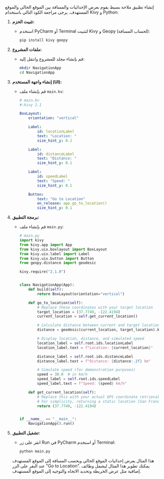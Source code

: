 
إنشاء تطبيق ملاحة بسيط يقوم بعرض الإحداثيات والمسافة بين الموقع الحالي والموقع المستهدف. 
يرجى مراجعة الكود التالي باستخدام Kivy و Python:

1. **تثبيت الحزم:**
   - استخدم PyCharm أو Terminal لتثبيت Kivy و Geopy (لحساب المسافة):
     ```bash
     pip install kivy geopy
     ```

2. **ملفات المشروع:**
   - قم بإنشاء مجلد للمشروع وانتقل إليه:
     ```bash
     mkdir NavigationApp
     cd NavigationApp
     ```

3. **إنشاء واجهة المستخدم (UI):**
   - قم بإنشاء ملف `main.kv`:
     ```yaml
     # main.kv
     #:kivy 2.1

     BoxLayout:
         orientation: "vertical"

         Label:
             id: locationLabel
             text: "Location: "
             size_hint_y: 0.1

         Label:
             id: distanceLabel
             text: "Distance: "
             size_hint_y: 0.1

         Label:
             id: speedLabel
             text: "Speed: "
             size_hint_y: 0.1

         Button:
             text: "Go to Location"
             on_release: app.go_to_location()
             size_hint_y: 0.1
     ```

4. **برمجة التطبيق:**
   - قم بإنشاء ملف `main.py`:
     ```python
     # main.py
     import kivy
     from kivy.app import App
     from kivy.uix.boxlayout import BoxLayout
     from kivy.uix.label import Label
     from kivy.uix.button import Button
     from geopy.distance import geodesic

     kivy.require("2.1.0")


     class NavigationApp(App):
         def build(self):
             return BoxLayout(orientation="vertical")

         def go_to_location(self):
             # Replace these coordinates with your target location
             target_location = (37.7749, -122.4194)
             current_location = self.get_current_location()

             # Calculate distance between current and target locations
             distance = geodesic(current_location, target_location).kilometers

             # Display location, distance, and simulated speed
             location_label = self.root.ids.locationLabel
             location_label.text = f"Location: {current_location}"

             distance_label = self.root.ids.distanceLabel
             distance_label.text = f"Distance: {distance:.2f} km"

             # Simulate speed (for demonstration purposes)
             speed = 30.0  # in km/h
             speed_label = self.root.ids.speedLabel
             speed_label.text = f"Speed: {speed} km/h"

         def get_current_location(self):
             # Replace this with your actual GPS coordinate retrieval logic
             # For simplicity, returning a static location (San Francisco)
             return (37.7749, -122.4194)


     if __name__ == "__main__":
         NavigationApp().run()
     ```

5. **تشغيل التطبيق:**
   - انقر على زر Run في PyCharm أو استخدم Terminal:
     ```bash
     python main.py
     ```

   هذا المثال يعرض إحداثيات الموقع الحالي ويحسب المسافة إلى الموقع المستهدف عند النقر على الزر "Go to Location". يمكنك تطوير هذا المثال ليشمل وظائف إضافية مثل عرض الخريطة وتحديد الاتجاه والتوجيه إلى الموقع المستهدف.
